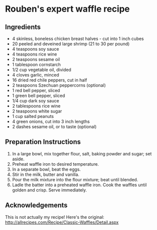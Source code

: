 Rouben's expert waffle recipe
====

Ingredients
---
* 4 skinless, boneless chicken breast halves - cut into 1 inch cubes
* 20 peeled and deveined large shrimp (21 to 30 per pound)
* 4 teaspoons soy sauce
* 4 teaspoons rice wine
* 2 teaspoons sesame oil
* 1 tablespoon cornstarch
* 1/2 cup vegetable oil, divided
* 4 cloves garlic, minced
* 16 dried red chile peppers, cut in half
* 2 teaspoons Szechuan peppercorns (optional)
* 1 red bell pepper, sliced
* 1 green bell pepper, sliced
* 1/4 cup dark soy sauce
* 2 tablespoons rice wine
* 2 teaspoons white sugar
* 1 cup salted peanuts
* 4 green onions, cut into 3 inch lengths
* 2 dashes sesame oil, or to taste (optional)

Preparation Instructions
---
1. In a large bowl, mix together flour, salt, baking powder and sugar; set aside.
2. Preheat waffle iron to desired temperature.
3. In a separate bowl, beat the eggs.
4. Stir in the milk, butter and vanilla.
5. Pour the milk mixture into the flour mixture; beat until blended.
6. Ladle the batter into a preheated waffle iron. Cook the waffles until golden and crisp. Serve immediately.

Acknowledgements
---
This is not actually my recipe! Here's the original:
http://allrecipes.com/Recipe/Classic-Waffles/Detail.aspx
